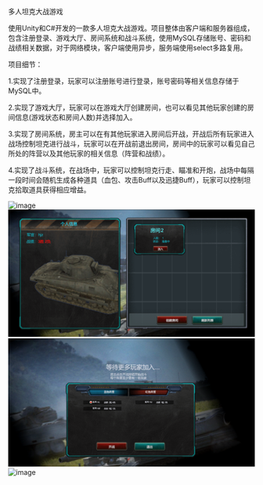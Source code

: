多人坦克大战游戏

使用Unity和C#开发的一款多人坦克大战游戏。项目整体由客户端和服务器组成，包含注册登录、游戏大厅、房间系统和战斗系统，使用MySQL存储账号、密码和战绩相关数据，对于网络模块，客户端使用异步，服务端使用select多路复用。

项目细节：

1.实现了注册登录，玩家可以注册账号进行登录，账号密码等相关信息存储于MySQL中。

2.实现了游戏大厅，玩家可以在游戏大厅创建房间，也可以看见其他玩家创建的房间信息(游戏状态和房间人数)并选择加入。

3.实现了房间系统，房主可以在有其他玩家进入房间后开战，开战后所有玩家进入战场控制坦克进行战斗，玩家可以在开战前退出房间，房间中的玩家可以看见自己所处的阵营以及其他玩家的相关信息（阵营和战绩）。

4.实现了战斗系统，在战场中，玩家可以控制坦克行走、瞄准和开炮，战场中每隔一段时间会随机生成各种道具（血包、攻击Buff以及迅捷Buff），玩家可以控制坦克拾取道具获得相应增益。

![image](LoginInterface.png)
![image](LobbyInterface.png)
![image](RoomInterface.png)
![image](BattleGround.png)


